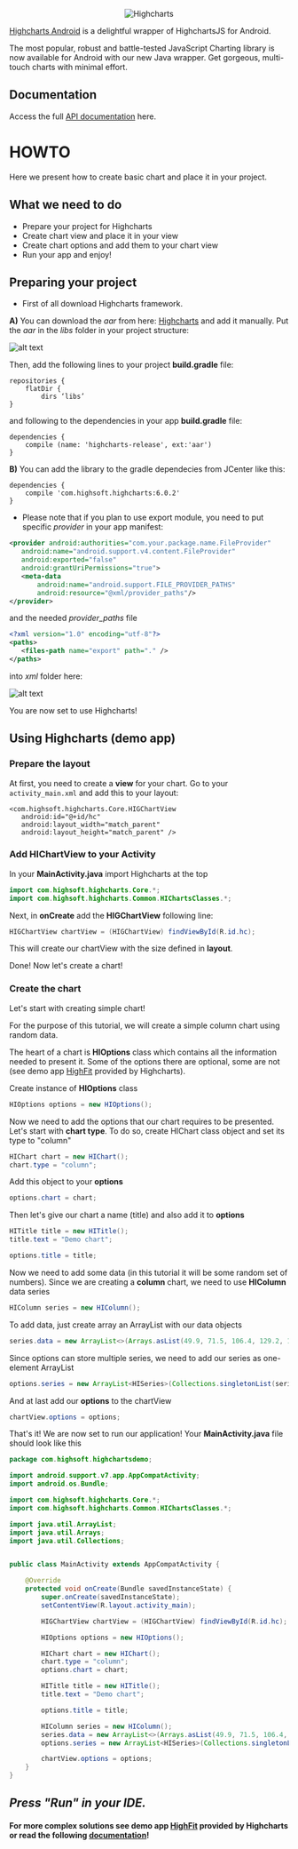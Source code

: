 <p align="center" >
<img src="https://github.com/highcharts/highcharts-android-dev/blob/master/Release/Images/logo.png" alt="Highcharts" title="Highcharts">
</p>

[Highcharts Android](http://www.highcharts.com/blog/mobile/) is a delightful wrapper of HighchartsJS for Android.

The most popular, robust and battle-tested JavaScript Charting library is now available for Android with our new Java wrapper. Get gorgeous, multi-touch charts with minimal effort.

## Documentation

Access the full [API documentation](https://api.highcharts.com/android/highcharts/) here.

# HOWTO

Here we present how to create basic chart and place it in your project.


## What we need to do

  - Prepare your project for Highcharts
  - Create chart view and place it in your view
  - Create chart options and add them to your chart view
  - Run your app and enjoy!


## Preparing your project

- First of all download Highcharts framework. 

**A)** You can download the _aar_ from here: [Highcharts](https://github.com/highcharts/highcharts-android/blob/master/highcharts-release.aar) and add it manually. Put the _aar_ in the _libs_ folder in your project structure:

![alt text](https://github.com/highcharts/highcharts-android-dev/blob/master/Release/Images/1.png "Files1")

Then, add the following lines to your project **build.gradle** file:

    repositories {
        flatDir {
            dirs ‘libs’
	}

and following to the dependencies in your app **build.gradle** file:

    dependencies {
        compile (name: 'highcharts-release', ext:'aar')
    }

**B)** You can add the library to the gradle dependecies from JCenter like this:

    dependencies {
        compile 'com.highsoft.highcharts:6.0.2'
    }
    
- Please note that if you plan to use export module, you need to put specific _provider_ in your app manifest:

```xml
<provider android:authorities="com.your.package.name.FileProvider"
   android:name="android.support.v4.content.FileProvider"
   android:exported="false"
   android:grantUriPermissions="true">
   <meta-data
       android:name="android.support.FILE_PROVIDER_PATHS"
       android:resource="@xml/provider_paths"/>
</provider>
```
and the needed _provider_paths_ file
```xml
<?xml version="1.0" encoding="utf-8"?>
<paths>
   <files-path name="export" path="." />
</paths>
```
into _xml_ folder here:

![alt text](https://github.com/highcharts/highcharts-android-dev/blob/master/Release/Images/2.png "Files2")

You are now set to use Highcharts!

## Using Highcharts (demo app)

### Prepare the layout

At first, you need to create a **view** for your chart. Go to your `activity_main.xml` and add this to your layout:
```
<com.highsoft.highcharts.Core.HIGChartView
   android:id="@+id/hc"
   android:layout_width="match_parent"
   android:layout_height="match_parent" />

```

### Add HIChartView to your Activity

In your **MainActivity.java** import Highcharts at the top

```java
import com.highsoft.highcharts.Core.*;
import com.highsoft.highcharts.Common.HIChartsClasses.*;
```

Next, in **onCreate** add the **HIGChartView** following line:
```java
HIGChartView chartView = (HIGChartView) findViewById(R.id.hc);
```

This will create our chartView with the size defined in **layout**.

Done! Now let's create a chart!

### Create the chart

Let's start with creating simple chart!

For the purpose of this tutorial, we will create a simple column chart using random data.

The heart of a chart is **HIOptions** class which contains all the information needed to present it. Some of the options there are optional, some are not (see demo app [HighFit](https://github.com/highcharts/highcharts-android/tree/master/Example/HighFit) provided by Highcharts). 

Create instance of **HIOptions** class
```java
HIOptions options = new HIOptions();
```
Now we need to add the options that our chart requires to be presented. Let's start with **chart type**. To do so, create HIChart class object and set its type to "column"
```java
HIChart chart = new HIChart();
chart.type = "column";
```
Add this object to your **options**
```java
options.chart = chart;
```
Then let's give our chart a name (title) and also add it to **options**
```java
HITitle title = new HITitle();
title.text = "Demo chart";

options.title = title;
```
Now we need to add some data (in this tutorial it will be some random set of numbers). Since we are creating a **column** chart, we need to use **HIColumn** data series
```java
HIColumn series = new HIColumn();
```
To add data, just create array an ArrayList with our data objects
```java
series.data = new ArrayList<>(Arrays.asList(49.9, 71.5, 106.4, 129.2, 144, 176, 135.6, 148.5, 216.4, 194.1, 95.6, 54.4));
```
Since options can store multiple series, we need to add our series as one-element ArrayList
```java
options.series = new ArrayList<HISeries>(Collections.singletonList(series));
```
And at last add our **options** to the chartView
```java
chartView.options = options;
```

That's it! We are now set to run our application!
Your **MainActivity.java** file should look like this
```java
package com.highsoft.highchartsdemo;

import android.support.v7.app.AppCompatActivity;
import android.os.Bundle;

import com.highsoft.highcharts.Core.*;
import com.highsoft.highcharts.Common.HIChartsClasses.*;

import java.util.ArrayList;
import java.util.Arrays;
import java.util.Collections;


public class MainActivity extends AppCompatActivity {

    @Override
    protected void onCreate(Bundle savedInstanceState) {
        super.onCreate(savedInstanceState);
        setContentView(R.layout.activity_main);

        HIGChartView chartView = (HIGChartView) findViewById(R.id.hc);

        HIOptions options = new HIOptions();

        HIChart chart = new HIChart();
        chart.type = "column";
        options.chart = chart;

        HITitle title = new HITitle();
        title.text = "Demo chart";

        options.title = title;

        HIColumn series = new HIColumn();
        series.data = new ArrayList<>(Arrays.asList(49.9, 71.5, 106.4, 129.2, 144, 176, 135.6, 148.5, 216.4, 194.1, 95.6, 54.4));
        options.series = new ArrayList<HISeries>(Collections.singletonList(series));

        chartView.options = options;
    }
}

```

## ***Press "Run" in your IDE.***
#### For more complex solutions see demo app [HighFit](https://github.com/highcharts/highcharts-android/tree/master/Example/HighFit) provided by Highcharts or read the following [documentation](https://api.highcharts.com/android/highcharts/)!

